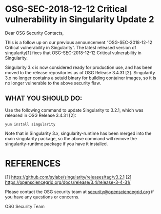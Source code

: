 # OSG-SEC-2018-12-12 Critical vulnerability in Singularity Update 2
Dear OSG Security Contacts,

This is a follow up on our previous announcement “OSG-SEC-2018-12-12 Critical vulnerability in Singularity”. The latest released version of singularity[1] fixes that OSG-SEC-2018-12-12 Critical vulnerability in Singularity. 

Singularity 3.x is now considered ready for production use, and has been moved to the release repositories as of OSG Release 3.4.31 [2]. Singularity 3.x no longer contains a setuid binary for building container images, so it is no longer vulnerable to the above security flaw.

## WHAT YOU SHOULD DO:
Use the following command to update Singularity to 3.2.1, which was released in OSG Release 3.4.31 [2]:

    yum install singularity

Note that in Singularity 3.x, singularity-runtime has been merged into the main singularity package, so the above command will remove the singularity-runtime package if you have it installed.


# REFERENCES
[1] https://github.com/sylabs/singularity/releases/tag/v3.2.1 
[2] https://opensciencegrid.org/docs/release/3.4/release-3-4-31/ 


Please contact the OSG security team at security@opensciencegrid.org if you have any questions or concerns.

OSG Security Team
